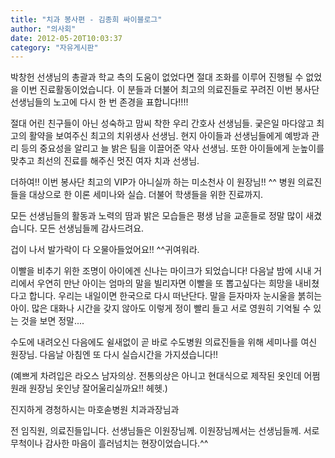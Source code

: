 ```yaml
---
title: "치과 봉사편 - 김종희 싸이블로그"
author: "의사회"
date: 2012-05-20T10:03:37
category: "자유게시판"
---
```


박창헌 선생님의 총괄과 학교 측의 도움이 없었다면 절대 조화를 이루어 진행될 수 없었을 이번 진료활동이었습니다. 이 분들과 더불어 최고의 의료진들로 꾸려진 이번 봉사단 선생님들의 노고에 다시 한 번 존경을 표합니다!!!!



절대 어린 친구들이 아닌 성숙하고 맘씨 착한 우리 간호사 선생님들. 궂은일 마다않고 최고의 활약을 보여주신 최고의 치위생사 선생님. 현지 아이들과 선생님들에게 예방과 관리 등의 중요성을 알리고 늘 밝은 팀을 이끌어준 약사 선생님. 또한 아이들에게 눈높이를 맞추고 최선의 진료를 해주신 멋진 여자 치과 선생님.



더하여!! 이번 봉사단 최고의 VIP가 아니실까 하는 미소천사 이 원장님!! ^^ 병원 의료진들을 대상으로 한 이론 세미나와 실습. 더불어 학생들을 위한 진료까지.

모든 선생님들의 활동과 노력의 땀과 밝은 모습들은 평생 남을 교훈들로 정말 많이 새겼습니다. 모든 선생님들께 감사드려요.





겁이 나서 발가락이 다 오물아들었어요!! ^^귀여워라.



이빨을 비추기 위한 조명이 아이에겐 신나는 마이크가 되었습니다! 다음날 밤에 시내 거리에서 우연히 만난 아이는 엄마의 말을 빌리자면 이빨을 또 뽑고싶다는 희망을 내비쳤다고 합니다. 우리는 내일이면 한국으로 다시 떠난단다. 말을 듣자마자 눈시울을 붉히는 아이. 많은 대화나 시간을 갖지 않아도 이렇게 정이 빨리 들고 서로 영원히 기억될 수 있는 것을 보면 정말....



수도에 내려오신 다음에도 쉴새없이 곧 바로 수도병원 의료진들을 위해 세미나를 여신 원장님. 다음날 아침엔 또 다시 실습시간을 가지셨습니다!!

(예쁘게 차려입은 라오스 남자의상. 전통의상은 아니고 현대식으로 제작된 옷인데 어쩜 원래 원장님 옷인냥 잘어울리실까요!! 헤헷.)



진지하게 경청하시는 마호솓병원 치과과장님과



전 임직원, 의료진들입니다. 선생님들은 이원장님께. 이원장님께서는 선생님들께. 서로 무척이나 감사한 마음이 흘러넘치는 현장이었습니다.^^




